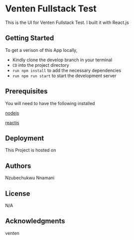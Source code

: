 # Venten Fullstack Test
This is the UI for Venten Fullstack Test. I built it with React.js

## Getting Started
To get a verison of this App locally, 
- Kindly clone the develop branch in your terminal
- `CD` into the project directory
- `run npm install` to add the necessary dependencies
- `run npm run start` to start the development server

## Prerequisites
You will need to have the following installed

[nodejs](nodejs.org)

[reactjs](reactjs.org)


## Deployment
This Project is hosted on []()


## Authors
Nzubechukwu Nnamani

## License
N/A

## Acknowledgments
venten 